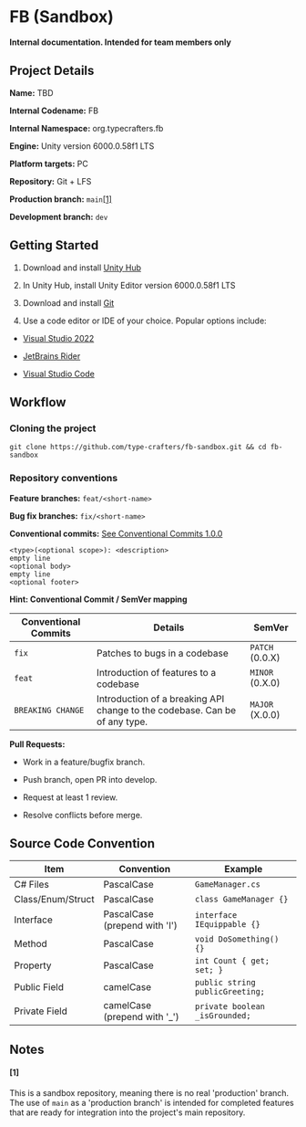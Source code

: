 # FB (Sandbox)

**Internal documentation. Intended for team members only**

## Project Details

**Name:** TBD

**Internal Codename:** FB

**Internal Namespace:** org.typecrafters.fb

**Engine:** Unity version 6000.0.58f1 LTS

**Platform targets:** PC

**Repository:** Git + LFS

**Production branch:** `main`[[1]](#1)

**Development branch:** `dev`

## Getting Started

1. Download and install [Unity Hub](https://unity.com/download)

2. In Unity Hub, install Unity Editor version 6000.0.58f1 LTS

3. Download and install [Git](https://git-scm.com/downloads)

4. Use a code editor or IDE of your choice. Popular options include: 

- [Visual Studio 2022](https://visualstudio.microsoft.com/vs)

- [JetBrains Rider](https://www.jetbrains.com/rider)

- [Visual Studio Code](https://code.visualstudio.com)

## Workflow

### Cloning the project

```shell
git clone https://github.com/type-crafters/fb-sandbox.git && cd fb-sandbox
```

### Repository conventions

**Feature branches:** `feat/<short-name>`

**Bug fix branches:** `fix/<short-name>`

**Conventional commits:** [See Conventional Commits 1.0.0](https://www.conventionalcommits.org/en/v1.0.0)

```plaintext
<type>(<optional scope>): <description>
empty line
<optional body>
empty line
<optional footer>
```

**Hint: Conventional Commit / SemVer mapping**

| Conventional Commits | Details | SemVer |
| --- | --- | --- |
| `fix` | Patches to bugs in a codebase | `PATCH` (0.0.X) |
| `feat` | Introduction of features to a codebase | `MINOR` (0.X.0) |
| `BREAKING CHANGE` | Introduction of a breaking API change to the codebase. Can be of any type. | `MAJOR` (X.0.0) |

**Pull Requests:**

- Work in a feature/bugfix branch.

- Push branch, open PR into develop.

- Request at least 1 review.

- Resolve conflicts before merge.


## Source Code Convention

| Item | Convention | Example | 
| --- | --- | --- |
| C# Files | PascalCase | `GameManager.cs` |
| Class/Enum/Struct | PascalCase | `class GameManager {}` |
| Interface | PascalCase (prepend with 'I') | `interface IEquippable {}` |
| Method | PascalCase | `void DoSomething() {}` |
| Property | PascalCase | `int Count { get; set; }` |
| Public Field | camelCase | `public string publicGreeting;` |
| Private Field | camelCase (prepend with '_') | `private boolean _isGrounded;` | 

## Notes

#### [1]
This is a sandbox repository, meaning there is no real 'production' branch. The use of `main` as a 'production branch' is intended for completed features that are ready for integration into the project's main repository.